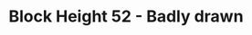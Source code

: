 ---
layout: post
title: "Block Height 52 - Badly drawn"
categories:
tags: []
image: blockheight-52.png
description: She is the blockchain
---